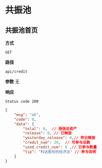 # 共振池

## 共振池首页

**方式**

`GET`

**路径**

`api/credit`

**参数**
无

**响应**

`Status code 200`

```json
{
    "msg": "ok",
    "code": 0,
    "data": {
        "tolal": 0,  // 授信总资产
        "release": 0, // 已释放
        "yesterday_release": 0,// 昨日释放
        "credit_num": 20,  // 可参与总数
        "used_credit_num": 0 ,// 已参与数量
        "tip": "科达股份的经济法" // 参与说明
    }
}
```
